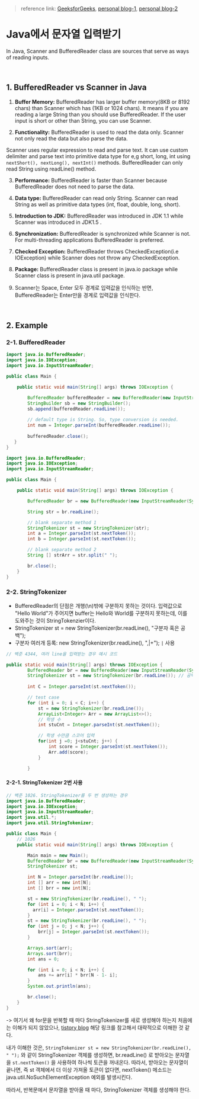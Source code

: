 > reference link: [GeeksforGeeks](https://www.geeksforgeeks.org/difference-between-scanner-and-bufferreader-class-in-java/), 
[personal blog-1](https://www.java67.com/2016/06/5-difference-between-bufferedreader-and-scanner-in-java.html), 
[personal blog-2](https://javahungry.blogspot.com/2018/12/difference-between-bufferedreader-and-scanner-in-java-examples.html)

# Java에서 문자열 입력받기
In Java, Scanner and BufferedReader class are sources that serve as ways of reading inputs.



<br>



## 1. BufferedReader vs Scanner in Java

1. **Buffer Memory:** BufferedReader has larger buffer memory(8KB or 8192 chars) than Scanner which has (1KB or 1024 chars). It means if you are reading a large String than you should use BufferedReader. If the user input is short or other than String, you can use Scanner.

2. **Functionality:** BufferedReader is used to read the data only. Scanner not only read the data but also parse the data.

Scanner uses regular expression to read and parse text. 
It can use custom delimiter and parse text into primitive data type for e,g short, long, int 
using `nextShort(), nextLong(), nextInt()` methods. BufferedReader can only read String using readLine() method.

3. **Performance:** BufferedReader is faster than Scanner because BufferedReader does not need to parse the data.

4. **Data type:** BufferedReader can read only String. Scanner can read String as well as primitive data types (int, float, double, long, short).

5. **Introduction to JDK:** BufferedReader was introduced in JDK 1.1 while Scanner was introduced in JDK1.5 .

6. **Synchronization:** BufferedReader is synchronized while Scanner is not. For multi-threading applications BufferedReader is preferred.

7. **Checked Exception:** BufferedReader throws CheckedException(i.e IOException) while Scanner does not throw any CheckedException.

8. **Package:** BufferedReader class is present in java.io package while Scanner class is present in java.util package.

9. Scanner는 Space, Enter 모두 경계로 입력값을 인식하는 반면, BufferedReader는 Enter만을 경계로 입력값을 인식한다.



<br>



## 2. Example



### 2-1. BufferedReader
```java
import java.io.BufferedReader;
import java.io.IOException;
import java.io.InputStreamReader;

public class Main {

    public static void main(String[] args) throws IOException {

        BufferedReader bufferedReader = new BufferedReader(new InputStreamReader(System.in));
        StringBuilder sb = new StringBuilder();    
        sb.append(bufferedReader.readLine());
        
        // default type is String. So, type conversion is needed.
        int num = Integer.parseInt(bufferedReader.readLine());
        
        bufferedReader.close();
   }
}
```

```java
import java.io.BufferedReader;
import java.io.IOException;
import java.io.InputStreamReader;

public class Main {

    public static void main(String[] args) throws IOException {

        BufferedReader br = new BufferedReader(new InputStreamReader(System.in));

        String str = br.readLine();

        // blank separate method 1
        StringTokenizer st = new StringTokenizer(str);
        int a = Integer.parseInt(st.nextToken());
        int b = Integer.parseInt(st.nextToken());

        // blank separate method 2
        String [] strArr = str.split(" ");

        br.close();
    }
}
```



### 2-2. StringTokenizer

* BufferedReader의 단점은 개행(\n)밖에 구분하지 못하는 것이다. 입력값으로 "Hello World"가 주어지면 buffer는 
Hello와 World를 구분하지 못하는데, 이를 도와주는 것이 StringTokenzier이다. 
* StringTokenizer st = new StringTokenizer(br.readLine(), "구분자 혹은 공백");
* 구분자 여러개 등록: new StringTokenizer(br.readLine(), ",|+");  `|` 사용

```java
// 백준 4344, 여러 line을 입력받는 경우 예시 코드

public static void main(String[] args) throws IOException {
        BufferedReader br = new BufferedReader(new InputStreamReader(System.in));
        StringTokenizer st = new StringTokenizer(br.readLine()); // 공백 단위로 읽어들일 수 있는 라인 추가
        
        int C = Integer.parseInt(st.nextToken());

        // test case
        for (int i = 0; i < C; i++) {
            st = new StringTokenizer(br.readLine());
            ArrayList<Integer> Arr = new ArrayList<>();
            // 학생 수
            int stuCnt = Integer.parseInt(st.nextToken());

            // 학생 수만큼 스코어 입력
            for(int j =0; j<stuCnt; j++) {
                int score = Integer.parseInt(st.nextToken());
                Arr.add(score);
            }

        }
```



#### 2-2-1. StringTokenizer 2번 사용

```java
// 백준 1026. StringTokenizer를 두 번 생성하는 경우
import java.io.BufferedReader;
import java.io.IOException;
import java.io.InputStreamReader;
import java.util.*;
import java.util.StringTokenizer;

public class Main {
    // 1026
    public static void main(String[] args) throws IOException {

        Main main = new Main();
        BufferedReader br = new BufferedReader(new InputStreamReader(System.in));
        StringTokenizer st;

        int N = Integer.parseInt(br.readLine());
        int [] arr = new int[N];
        int [] brr = new int[N];

        st = new StringTokenizer(br.readLine(), " ");
        for (int i = 0; i < N; i++) {
          arr[i] = Integer.parseInt(st.nextToken());
        }
        st = new StringTokenizer(br.readLine(), " ");
        for (int j = 0; j < N; j++) {
            brr[j] = Integer.parseInt(st.nextToken());
        }

        Arrays.sort(arr);
        Arrays.sort(brr);
        int ans = 0;

        for (int i = 0; i < N; i++) {
            ans += arr[i] * brr[N - 1- i];
        }
        System.out.println(ans);

        br.close();
    }
}
```

-> 여기서 왜 for문을 반복할 때 마다 StringTokenizer를 새로 생성해야 하는지 처음에는 이해가 되지 않았으나, [ tistory blog](https://kephilab.tistory.com/99) 해당 링크를 참고해서 대략적으로 이해한 것 같다.

내가 이해한 것은, `StringTokenizer st = new StringTokenizer(br.readLine(), " ");` 와 같이 StringTokenizer 객체를 생성하면, br.readLine() 로 받아오는 문자열을 `st.nextToken()` 을 사용하여 하나씩 토큰을 꺼내온다. 따라서, 받아오는 문자열이 끝나면, 즉 st 객체에서 더 이상 가져올 토큰이 없다면, nextToken() 메소드는 java.util.NoSuchElementException 예외를 발생시킨다.

따라서, 반복문에서 문자열을 받아올 때 마다, StringTokenizer 객체를 생성해야 한다.
